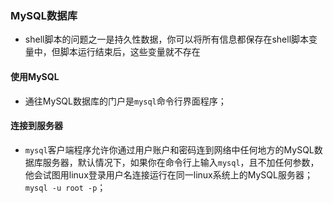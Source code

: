 ### MySQL数据库
+ shell脚本的问题之一是持久性数据，你可以将所有信息都保存在shell脚本变量中，但脚本运行结束后，这些变量就不存在
#### 使用MySQL
+ 通往MySQL数据库的门户是`mysql`命令行界面程序；
#### 连接到服务器
+ `mysql`客户端程序允许你通过用户账户和密码连到网络中任何地方的MySQL数据库服务器，默认情况下，如果你在命令行上输入`mysql`，且不加任何参数，他会试图用linux登录用户名连接运行在同一linux系统上的MySQL服务器；`mysql -u root -p`；
